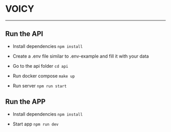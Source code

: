 # VOICY

---

## Run the API

* Install dependencies
```npm install```

* Create a .env file similar to .env-example and fill it with your data

* Go to the api folder
```cd api```

* Run docker compose
```make up```

* Run server
```npm run start```


## Run the APP

* Install dependencies
```npm install```

* Start app
```npm run dev```

